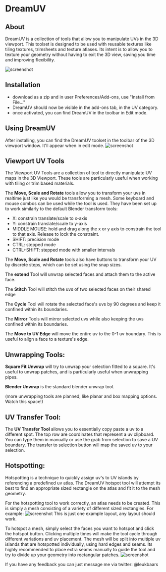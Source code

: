 # DreamUV

## About
DreamUV is a collection of tools that allow you to manipulate UVs in the 3D viewport. This toolset is designed to be used with reusable textures like tiling textures, trimsheets and texture atlases. Its intent is to allow you to texture your geometry without having to exit the 3D view, saving you time and improving flexibility.

![screenshot](http://www.brameulaers.net/blender/addons/github_images/dreamuv_header.jpg)

## Installation

* download as a zip and in user Preferences/Add-ons, use "Install from File..."
* DreamUV should now be visible in the add-ons tab, in the UV category.
* once activated, you can find DreamUV in the toolbar in Edit mode.

## Using DreamUV

After installing, you can find the DreamUV toolset in the toolbar of the 3D viewport window. It'll appear when in edit mode.
![screenshot](http://www.brameulaers.net/blender/addons/github_images/dreamuv_tools.jpg)

## Viewport UV Tools

The Viewport UV Tools are a collection of tool to directly manipulate UV maps in the 3D Viewport. These tools are particularly useful when working with tiling or trim based materials.

The **Move, Scale and Rotate** tools allow you to transform your uvs in realtime just like you would be transforming a mesh. 
Some keyboard and mouse combos can be used while the tool is used. They have been set up to work similarly to the default Blender transform tools:

* X: constrain translate/scale to x-axis
* Y: constrain translate/scale to y-axis
* MIDDLE MOUSE: hold and drag along the x or y axis to constrain the tool to that axis. Release to lock the constraint. 
* SHIFT: precision mode
* CTRL: stepped mode
* CTRL+SHIFT: stepped mode with smaller intervals

The **Move, Scale and Rotate** tools also have buttons to transform your UV by discrete steps, which can be set using the snap sizes.

The **extend** Tool will unwrap selected faces and attach them to the active face.

The **Stitch** Tool will stitch the uvs of two selected faces on their shared edge

The **Cycle** Tool will rotate the selected face's uvs by 90 degrees and keep it confined within its boundaries.

The **Mirror** Tools will mirror selected uvs while also keeping the uvs confined within its boundaries.

The **Move to UV Edge** will move the entire uv to the 0-1 uv boundary. This is useful to align a face to a texture's edge.

## Unwrapping Tools:

**Square Fit Unwrap** will try to unwrap your selection fitted to a square. It's useful to unwrap patches, and is particularly useful when unwrapping pipes. 

**Blender Unwrap** is the standard blender unwrap tool. 

(more unwrapping tools are planned, like planar and box mapping options. Watch this space!)

## UV Transfer Tool:

The **UV Transfer Tool** allows you to essentially copy paste a uv to a different spot. The top row are coordinates that represent a uv clipboard. You can type them in manually or use the grab from selection to save a UV boundary. The transfer to selection button will map the saved uv to your selection.

## Hotspotting:

Hotspotting is a technique to quickly assign uv's to UV islands by referencing a predefined uv atlas. The DreamUV hotspot tool will attempt its best to find an appropriate sized rectangle on the atlas and fit it to the mesh geometry.

For the hotspotting tool to work correctly, an atlas needs to be created. This is simply a mesh consisting of a variety of different sized rectangles. For example:
![screenshot](http://www.brameulaers.net/blender/addons/github_images/dreamuv_atlas.jpg)
This is just one example layout, any layout should work.

To hotspot a mesh, simply select the faces you want to hotspot and click the hotspot button. Clicking multiple times will make the tool cycle through different variations and uv placement. The mesh will be split into multiple uv islands that are hotspotted individually, using hard edges and seams. Its highly recommended to place extra seams manually to guide the tool and try to divide up your geometry into rectangular patches.
![screenshot](http://www.brameulaers.net/blender/addons/github_images/dreamuv_hotspot.jpg)

If you have any feedback you can just message me via twitter: @leukbaars
